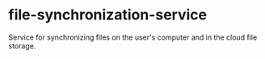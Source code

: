 # file-synchronization-service
Service for synchronizing files on the user's computer and in the cloud file storage.
